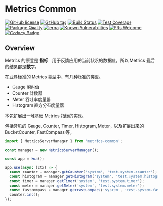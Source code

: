 # Metrics Common

[![GitHub license](https://img.shields.io/badge/license-MIT-blue.svg)](https://github.com/midwayjs/metrics-common/blob/master/LICENSE)
[![GitHub tag](https://img.shields.io/github/tag/midwayjs/metrics-common.svg)]()
[![Build Status](https://travis-ci.org/midwayjs/metrics-common.svg?branch=develop)](https://travis-ci.org/midwayjs/metrics-common)
[![Test Coverage](https://img.shields.io/codecov/c/github/midwayjs/metrics-common/master.svg)](https://codecov.io/gh/midwayjs/metrics-common/branch/master)
[![Package Quality](http://npm.packagequality.com/shield/midway.svg)](http://packagequality.com/#?package=midway)
[![lerna](https://img.shields.io/badge/maintained%20with-lerna-cc00ff.svg)](https://lernajs.io/)
[![Known Vulnerabilities](https://snyk.io/test/npm/midway/badge.svg)](https://snyk.io/test/npm/midway)
[![PRs Welcome](https://img.shields.io/badge/PRs-welcome-brightgreen.svg)](https://github.com/midwayjs/metrics-common/pulls)
[![Codacy Badge](https://api.codacy.com/project/badge/Grade/856737478fa94e78bce39d5fc2315cec)](https://www.codacy.com/app/czy88840616/midway?utm_source=github.com&amp;utm_medium=referral&amp;utm_content=midwayjs/metrics-common&amp;utm_campaign=Badge_Grade)

## Overview

Metrics 的原意是 **指标**，用于反馈应用的当前状况的数据值，所以 Metrics 最后的结果都是**数字**。

在业界标准的 Metrics 类型中，有几种标准的类型。

- Gauge 瞬时值
- Counter 计数器
- Meter 吞吐率度量器
- Histogram 直方分布度量器

本包扩展出一堆基础 Metrics 指标的实现。

包括常见的 Gauge, Counter, Timer, Histogram, Meter，以及扩展出来的 BucketCounter, FastCompass 等。

```js
import { MetricsServerManager } from 'metrics-common';

const manager = new MetricsServerManager();

const app = koa();

app.use(async (ctx) => {
  const counter = manager.getCounter('system', 'test.system.counter');
  const histogram = manager.getHistogram('system', 'test.system.histogram');
  const timer = manager.getTimer('system', 'test.system.timer');
  const meter = manager.getMeter('system', 'test.system.meter');
  const fastcompass = manager.getFastCompass('system', 'test.system.fastcompass');
  counter.inc();
});

```
